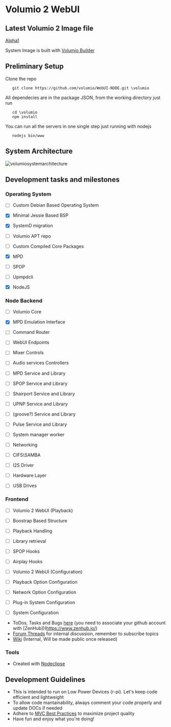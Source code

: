 # Volumio 2 WebUI

## Latest Volumio 2 Image file

[Alpha1](volumio.org/wp-content/uploads/Volumio2/Volumioalpha1-2015-02-04PI.img.zip)

System Image is built with [Volumio Builder](https://github.com/volumio/Build)

## Preliminary Setup

Clone the repo

       git clone https://github.com/volumio/WebUI-NODE.git \volumio

All dependecies are in the package JSON, from the working directory just run

       cd \volumio
       npm install

You can run all the servers in one single step just running with nodejs

       nodejs bin/www 
       
## System Architecture
       
![volumiosystemarchitecture](http://lightflo.ws/images/VolumioArchitecture2.png)


## Development tasks and milestones

### Operating System

- [ ] Custom Debian Based Operating System
 - [X] Minimal Jessie Based BSP
 - [X] SystemD migration
 - [ ] Volumio APT repo

- [ ] Custom Compiled Core Packages 
 - [X] MPD
 - [ ] SPOP
 - [ ] Upmpdcli
 - [X] NodeJS


### Node Backend

- [ ] Volumio Core 
 - [X] MPD Emulation Interface
 - [ ] Command Router 
 - [ ] WebUI Endpoints
 - [ ] Mixer Controls
 
- [ ] Audio services Controllers 
 - [ ] MPD Service and Library
 - [ ] SPOP Service and Library
 - [ ] Shairport Service and Library
 - [ ] UPNP Service and Library
 - [ ] (groove?) Service and Library
 - [ ] Pulse Service and Library

- [ ] System manager worker
 - [ ] Networking
 - [ ] CIFS\SAMBA
 - [ ] I2S Driver
 - [ ] Hardware Layer
 - [ ] USB Drives
 
### Frontend

- [ ] Volumio 2 WebUI (Playback)
 - [ ] Boostrap Based Structure
 - [ ] Playback Handling 
 - [ ] Library retrieval
 - [ ] SPOP Hooks  
 - [ ] Airplay Hooks

- [ ] Volumio 2 WebUI (Configuration)
 - [ ] Playback Option Configuration
 - [ ] Network Option Configuration 
 - [ ] Plug-in System Configuration
 - [ ] System Configuration 


* ToDos, Tasks and Bugs [here](https://github.com/volumio/WebUI-NODE#boards) (you need to associate your github account with [ZenHub])(https://www.zenhub.io/) 
* [Forum Threads](http://volumio.org/forum/discussion-t2098-10.html) for internal discussion, remember to subscribe topics 
* [Wiki](https://github.com/volumio/WebUI-NODE/wiki) (Internal, Will be made public once released)


### Tools

* Created with [Nodeclipse](https://github.com/Nodeclipse/nodeclipse-1)

## Development Guidelines

* This is intended to run on Low Power Devices (r-pi). Let's keep code efficient and lightweight
* To allow code mantainability, always comment your code properly and update DOCs if needed 
* Adhere to [MVC Best Practices](http://www.yiiframework.com/doc/guide/1.1/en/basics.best-practices) to maximize project quality
* Have fun and enjoy what you're doing!


